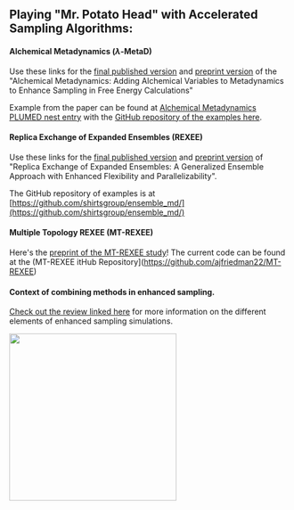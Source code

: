 ## Playing "Mr. Potato Head" with Accelerated Sampling Algorithms: 

#### Alchemical Metadynamics ($\lambda$-MetaD)

Use these links for the [final published version](https://doi.org/10.1021/acs.jctc.2c01258) and [preprint version](https://arxiv.org/abs/2206.01329) of the  "Alchemical Metadynamics: Adding Alchemical Variables to Metadynamics to Enhance Sampling in Free Energy Calculations"

Example from the paper can be found at [Alchemical Metadynamics PLUMED nest entry](https://www.plumed-nest.org/eggs/23/003/) with the [GitHub repository of the examples here](https://github.com/shirtsgroup/alchemical_metadynamics_project).

#### Replica Exchange of Expanded Ensembles (REXEE)

Use these links for the [final published version](https://doi.org/10.1021/acs.jctc.4c00484) and [preprint version](https://arxiv.org/abs/2308.06938) of "Replica Exchange of Expanded Ensembles: A Generalized Ensemble Approach with Enhanced Flexibility and Parallelizability".

The GitHub repository of examples is at [https://github.com/shirtsgroup/ensemble_md/](https://github.com/shirtsgroup/ensemble_md/)

#### Multiple Topology REXEE (MT-REXEE)

Here's the [preprint of the MT-REXEE study](https://arxiv.org/abs/2408.11038)!  The current code can be found at the (MT-REXEE itHub Repository](https://github.com/ajfriedman22/MT-REXEE)

#### Context of combining methods in enhanced sampling.

[Check out the review linked here](https://livecomsjournal.org/index.php/livecoms/article/view/v4i1e1583) for more information on the different elements of enhanced sampling simulations.

<img src="https://livecomsjournal.org/public/journals/15/submission_1583_2095_coverImage_en_US.jpg" height="300" alt_text="Person thinking about enhanced sampling methods"/>

